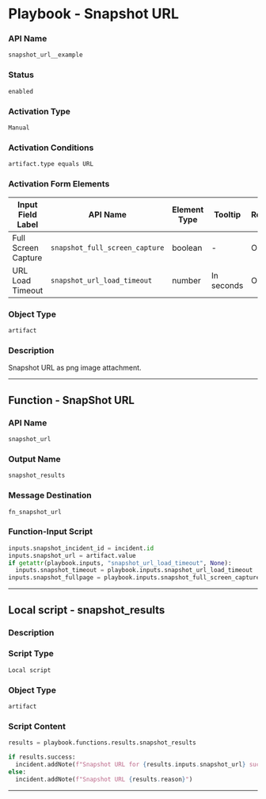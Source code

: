 <!--
    DO NOT MANUALLY EDIT THIS FILE
    THIS FILE IS AUTOMATICALLY GENERATED WITH resilient-sdk codegen
    Generated with resilient-sdk v51.0.0.1.486
-->

# Playbook - Snapshot URL

### API Name
`snapshot_url__example`

### Status
`enabled`

### Activation Type
`Manual`

### Activation Conditions
`artifact.type equals URL`

### Activation Form Elements
| Input Field Label | API Name | Element Type | Tooltip | Requirement |
| ----------------- | -------- | ------------ | ------- | ----------- |
| Full Screen Capture | `snapshot_full_screen_capture` | boolean | - | Optional |
| URL Load Timeout | `snapshot_url_load_timeout` | number | In seconds | Optional |

### Object Type
`artifact`

### Description
Snapshot URL as png image attachment.


---
## Function - SnapShot URL

### API Name
`snapshot_url`

### Output Name
`snapshot_results`

### Message Destination
`fn_snapshot_url`

### Function-Input Script
```python
inputs.snapshot_incident_id = incident.id
inputs.snapshot_url = artifact.value
if getattr(playbook.inputs, "snapshot_url_load_timeout", None):
  inputs.snapshot_timeout = playbook.inputs.snapshot_url_load_timeout
inputs.snapshot_fullpage = playbook.inputs.snapshot_full_screen_capture
```

---

## Local script - snapshot_results

### Description


### Script Type
`Local script`

### Object Type
`artifact`

### Script Content
```python
results = playbook.functions.results.snapshot_results

if results.success:
  incident.addNote(f"Snapshot URL for {results.inputs.snapshot_url} succeeded with attachment: {results.content.attachment_name}")
else:
  incident.addNote(f"Snapshot URL {results.reason}")

```

---

